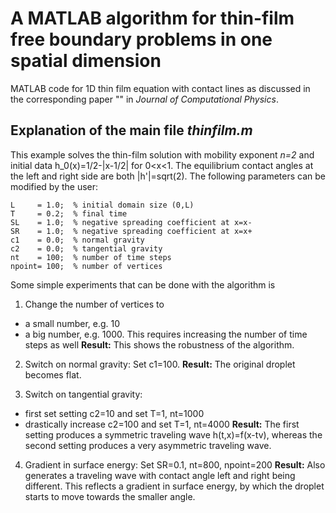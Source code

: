 # A MATLAB algorithm for thin-film free boundary problems in one spatial dimension
MATLAB code for 1D thin film equation with contact lines as discussed in the corresponding paper "" in *Journal of Computational Physics*.

## Explanation of the main file *thinfilm.m* ##

This example solves the thin-film solution with mobility exponent *n=2* and initial data h_0(x)=1/2-|x-1/2| for 0<x<1. The equilibrium contact angles at the left and right side are both |h'|=sqrt(2). The following parameters can be modified by the user:

```
L     = 1.0;  % initial domain size (0,L)
T     = 0.2;  % final time
SL    = 1.0;  % negative spreading coefficient at x=x-
SR    = 1.0;  % negative spreading coefficient at x=x+
c1    = 0.0;  % normal gravity
c2    = 0.0;  % tangential gravity
nt    = 100;  % number of time steps
npoint= 100;  % number of vertices
```

Some simple experiments that can be done with the algorithm is

1. Change the number of vertices to 
* a small number, e.g. 10
* a big number, e.g. 1000. This requires increasing the number of time steps as well
**Result:** This shows the robustness of the algorithm.

2. Switch on normal gravity: Set c1=100.
**Result:** The original droplet becomes flat.

3. Switch on tangential gravity:
* first set setting c2=10 and set T=1, nt=1000
* drastically increase c2=100 and set T=1, nt=4000
**Result:** The first setting produces a symmetric traveling wave h(t,x)=f(x-tv), whereas the second setting produces a very asymmetric traveling wave.

4. Gradient in surface energy: Set SR=0.1, nt=800, npoint=200
**Result:** Also generates a traveling wave with contact angle left and right being different. This reflects a gradient in surface energy, by which the droplet starts to move towards the smaller angle.
